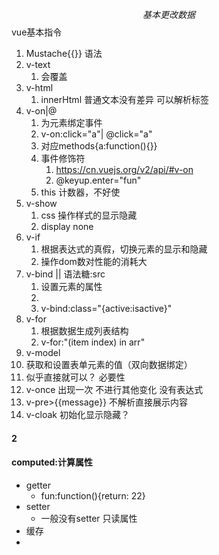 $$基本更改数据$$
vue基本指令

1. Mustache{{}}  语法
2. v-text
   1. 会覆盖
3. v-html 
   1. innerHtml 普通文本没有差异 可以解析标签
4. v-on|@
   1. 为元素绑定事件 
   2. v-on:click="a"| @click="a"
   3. 对应methods{a:function(){}}
   4. 事件修饰符
      1. https://cn.vuejs.org/v2/api/#v-on
      2. @keyup.enter="fun"
   5. this  计数器，不好使
5. v-show
   1. css 操作样式的显示隐藏
   2. display none
6. v-if  
   1. 根据表达式的真假，切换元素的显示和隐藏
   2. 操作dom数对性能的消耗大
7. v-bind || 语法糖:src
   1. 设置元素的属性
   2. <img v-bind:src="imgsrc"/>
   3. v-bind:class="{active:isactive}"
8. v-for
   1. 根据数据生成列表结构
   2. v-for:"(item index) in arr"
9.  v-model
   3. 获取和设置表单元素的值（双向数据绑定）
   4. 似乎直接就可以？ 必要性
10. v-once  出现一次  不进行其他变化 没有表达式
11. v-pre>{{message}}   不解析直接展示内容
12. v-cloak  初始化显示隐藏？ 


#### 2
#### computed:计算属性
* getter
  * fun:function(){return: 22}
* setter
  * 一般没有setter  只读属性
* 缓存
* 



 



 